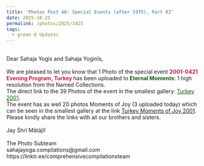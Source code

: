 ```yaml
---
title: 'Photos Post 40: Special Events (after 1975), Part 02'
date: 2025-10-25
permalink: /photos/2025/1025
tags:
  - green @ Updates
---
```


<p>
<br>
Dear Sahaja Yogis and Sahaja Yoginīs,<br>
<br>
We are pleased to let you know that 1 Photo of the special event <font color="Crimson"><b> 2001-0421 Evening Program, Turkey </b></font> has been uploaded to <font color="DarkGreen"><b>Eternal Moments</b></font>: 1 high resolution from the Named Collections.<br>
The direct link to the 39 Photos of the event in the smallest gallery: <a href="https://eternalmoments.smugmug.com/Countries/Turkey/2001"><font color="DarkGreen">Turkey 2001</font></a>.<br>
The event has as well 20 photos Moments of Joy (3 uploaded today) which can be seen in the smallest gallery at the link <a href="https://eternalmoments.smugmug.com/Countries/Turkey/Moments-of-Joy-2001/"> Turkey Moments of Joy 2001</a>.<br>
Please kindly share the links with all our brothers and sisters.<br>
<br>
Jay Śhrī Mātājī!<br>
<br>
The Photo Subteam<br>
sahajayoga.compilations@gmail.com<br>
https://linktr.ee/comprehensivecompilationsteam
</p>